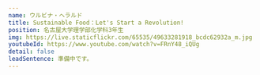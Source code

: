```yaml
---
name: ウルビナ・ヘラルド
title: Sustainable Food：Let's Start a Revolution!
position: 名古屋大学理学部化学科3年生
img: https://live.staticflickr.com/65535/49633281918_bcdc62932a_m.jpg
youtubeId: https://www.youtube.com/watch?v=FRnY48_iQUg
detail: false
leadSentence: 準備中です。
---
```

